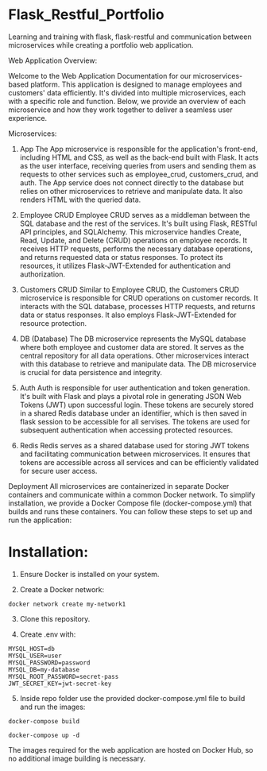 # Flask_Restful_Portfolio
Learning and training with flask, flask-restful and communication between microservices while creating a portfolio web application.


Web Application Overview:

Welcome to the Web Application Documentation for our microservices-based platform. This application is designed to manage employees and customers' data efficiently. It's divided into multiple microservices, each with a specific role and function. Below, we provide an overview of each microservice and how they work together to deliver a seamless user experience.

Microservices:

1. App
The App microservice is responsible for the application's front-end, including HTML and CSS, as well as the back-end built with Flask. It acts as the user interface, receiving queries from users and sending them as requests to other services such as employee_crud, customers_crud, and auth. The App service does not connect directly to the database but relies on other microservices to retrieve and manipulate data. It also renders HTML with the queried data.

2. Employee CRUD
Employee CRUD serves as a middleman between the SQL database and the rest of the services. It's built using Flask, RESTful API principles, and SQLAlchemy. This microservice handles Create, Read, Update, and Delete (CRUD) operations on employee records. It receives HTTP requests, performs the necessary database operations, and returns requested data or status responses. To protect its resources, it utilizes Flask-JWT-Extended for authentication and authorization.

3. Customers CRUD
Similar to Employee CRUD, the Customers CRUD microservice is responsible for CRUD operations on customer records. It interacts with the SQL database, processes HTTP requests, and returns data or status responses. It also employs Flask-JWT-Extended for resource protection.

4. DB (Database)
The DB microservice represents the MySQL database where both employee and customer data are stored. It serves as the central repository for all data operations. Other microservices interact with this database to retrieve and manipulate data. The DB microservice is crucial for data persistence and integrity.

5. Auth
Auth is responsible for user authentication and token generation. It's built with Flask and plays a pivotal role in generating JSON Web Tokens (JWT) upon successful login. These tokens are securely stored in a shared Redis database under an identifier, which is then saved in flask session to be accessible for all servises. The tokens are used for subsequent authentication when accessing protected resources.

6. Redis
Redis serves as a shared database used for storing JWT tokens and facilitating communication between microservices. It ensures that tokens are accessible across all services and can be efficiently validated for secure user access.

Deployment
All microservices are containerized in separate Docker containers and communicate within a common Docker network. To simplify installation, we provide a Docker Compose file (docker-compose.yml) that builds and runs these containers. You can follow these steps to set up and run the application:

# Installation:

1. Ensure Docker is installed on your system.

2. Create a Docker network:

```
docker network create my-network1
```
3. Clone this repository.

4. Create .env with:
```
MYSQL_HOST=db
MYSQL_USER=user
MYSQL_PASSWORD=password
MYSQL_DB=my-database
MYSQL_ROOT_PASSWORD=secret-pass
JWT_SECRET_KEY=jwt-secret-key
```

5. Inside repo folder use the provided docker-compose.yml file to build and run the images:
```
docker-compose build
```
```
docker-compose up -d
```

The images required for the web application are hosted on Docker Hub, so no additional image building is necessary.

